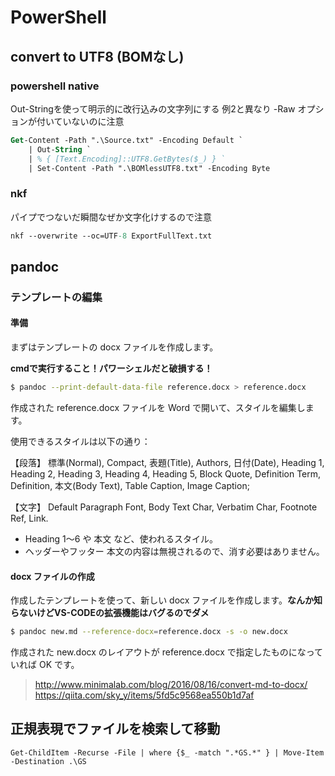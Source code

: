 # PowerShell #

## convert to UTF8 (BOMなし) ##

### powershell native ###

Out-Stringを使って明示的に改行込みの文字列にする
例2と異なり -Raw オプションが付いていないのに注意

```ps
Get-Content -Path ".\Source.txt" -Encoding Default `
    | Out-String `
    | % { [Text.Encoding]::UTF8.GetBytes($_) } `
    | Set-Content -Path ".\BOMlessUTF8.txt" -Encoding Byte
```

### nkf ###

パイプでつないだ瞬間なぜか文字化けするので注意

```ps
nkf --overwrite --oc=UTF-8 ExportFullText.txt 
```
## pandoc ##

### テンプレートの編集 ###

#### 準備 ####

まずはテンプレートの docx ファイルを作成します。

**cmdで実行すること！パワーシェルだと破損する！**

```sh
$ pandoc --print-default-data-file reference.docx > reference.docx
```

作成された reference.docx ファイルを Word で開いて、スタイルを編集します。

使用できるスタイルは以下の通り：

【段落】
標準(Normal), Compact, 表題(Title), Authors, 日付(Date), Heading 1, Heading 2, Heading 3, Heading 4, Heading 5, Block Quote, Definition Term, Definition, 本文(Body Text), Table Caption, Image Caption; 

【文字】 Default Paragraph Font, Body Text Char, Verbatim Char, Footnote Ref, Link.

- Heading 1〜6 や 本文 など、使われるスタイル。
- ヘッダーやフッター
本文の内容は無視されるので、消す必要はありません。

#### docx ファイルの作成 ####

作成したテンプレートを使って、新しい docx ファイルを作成します。**なんか知らないけどVS-CODEの拡張機能はバグるのでダメ**

```sh
$ pandoc new.md --reference-docx=reference.docx -s -o new.docx
```

作成された new.docx のレイアウトが reference.docx で指定したものになっていれば OK です。

> http://www.minimalab.com/blog/2016/08/16/convert-md-to-docx/
> https://qiita.com/sky_y/items/5fd5c9568ea550b1d7af

## 正規表現でファイルを検索して移動 ##

```
Get-ChildItem -Recurse -File | where {$_ -match ".*GS.*" } | Move-Item -Destination .\GS
```
